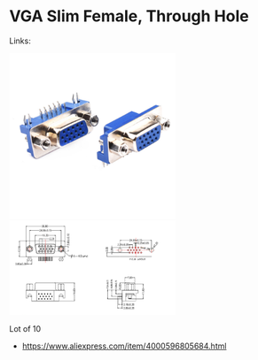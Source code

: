 # VGA Slim Female, Through Hole

Links:

<img src="./VGA1.jpg" width="300px" />
<img src="./VGA2.png" width="300px" />

Lot of 10

- https://www.aliexpress.com/item/4000596805684.html

